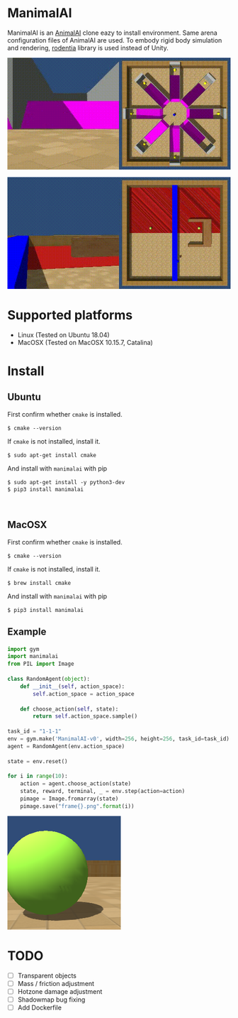 # ManimalAI

ManimalAI is an [AnimalAI](http://animalaiolympics.com/AAI/) clone eazy to install environment. Same arena configuration files of AnimalAI are used. To embody rigid body simulation and rendering, [rodentia](https://github.com/miyosuda/rodentia) library is used instead of Unity.

![eight_arm_maze0](docs/images/eight_arm_maze0.gif)



![uobject0](docs/images/uobject0.gif)



# Supported platforms

- Linux (Tested on Ubuntu 18.04)
- MacOSX (Tested on MacOSX 10.15.7, Catalina)


# Install


## Ubuntu

First confirm whether `cmake` is installed.

    $ cmake --version

If `cmake` is not installed, install it.

    $ sudo apt-get install cmake


And install with `manimalai` with pip

    $ sudo apt-get install -y python3-dev
    $ pip3 install manimalai


​    
## MacOSX

First confirm whether `cmake` is installed.

    $ cmake --version

If `cmake` is not installed, install it.

    $ brew install cmake

And install with `manimalai` with pip

    $ pip3 install manimalai

## Example

```python
import gym
import manimalai
from PIL import Image

class RandomAgent(object):
    def __init__(self, action_space):
        self.action_space = action_space

    def choose_action(self, state):
        return self.action_space.sample()

task_id = "1-1-1"
env = gym.make('ManimalAI-v0', width=256, height=256, task_id=task_id)
agent = RandomAgent(env.action_space)

state = env.reset()
    
for i in range(10):
    action = agent.choose_action(state)
    state, reward, terminal, _ = env.step(action=action)
    pimage = Image.fromarray(state)
    pimage.save("frame{}.png".format(i))
```

![frame0](docs/images/frame0.png)



# TODO

- [ ] Transparent objects
- [ ] Mass / friction adjustment
- [ ] Hotzone damage adjustment
- [ ] Shadowmap bug fixing
- [ ] Add Dockerfile
